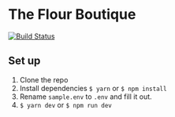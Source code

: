 # The Flour Boutique

[![Build Status](https://travis-ci.org/mcansh/theflourboutique.svg?branch=master)](https://travis-ci.org/mcansh/theflourboutique)

## Set up

1. Clone the repo
2. Install dependencies `$ yarn` or `$ npm install`
3. Rename `sample.env` to `.env` and fill it out.
4. `$ yarn dev` or `$ npm run dev`
